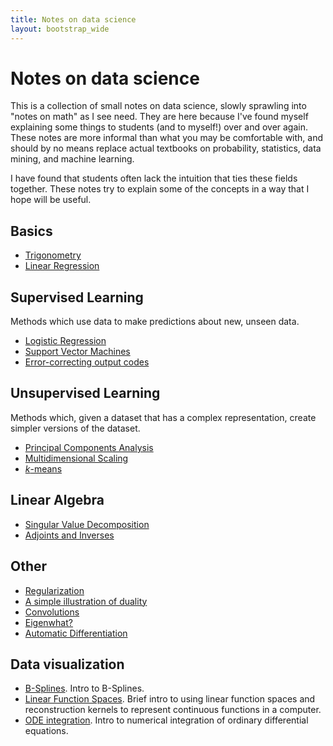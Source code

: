 ```yaml
---
title: Notes on data science
layout: bootstrap_wide
---
```


# Notes on data science

This is a collection of small notes on data science, slowly sprawling
into "notes on math" as I see need. They are here because I've found
myself explaining some things to students (and to myself!) over and
over again. These notes are more informal than what you may be
comfortable with, and should by no means replace actual textbooks on
probability, statistics, data mining, and machine learning.

I have found that students often lack the intuition that ties these
fields together. These notes try to explain some of the concepts
in a way that I hope will be useful.

## Basics

* [Trigonometry](trigonometry/index.html)
* [Linear Regression](linear_regression.html)

## Supervised Learning

Methods which use data to make predictions about new, unseen data.

* [Logistic Regression](logistic_regression/index.html)
* [Support Vector Machines](svm/index.html)
* [Error-correcting output codes](error_correcting_output_codes/index.html)

## Unsupervised Learning

Methods which, given a dataset that has a complex representation,
create simpler versions of the dataset.

* [Principal Components Analysis](pca.html)
* [Multidimensional Scaling](mds.html)
* [$k$-means](kmeans/index.html)

## Linear Algebra

* [Singular Value Decomposition](svd.html)
* [Adjoints and Inverses](adjoints-and-inverses.html)

## Other

* [Regularization](regularization/index.html)
* [A simple illustration of duality](duality.html)
* [Convolutions](convolution/index.html)
* [Eigenwhat?](/courses/fal16/cs444/lectures/lecture15/eigenvectors.html)
* [Automatic Differentiation](automatic_differentiation/index.html)

## Data visualization

* [B-Splines](b_splines/index.html). Intro to B-Splines.
* [Linear Function Spaces](linear_function_spaces/index.html). Brief
  intro to using linear function spaces and reconstruction kernels to
  represent continuous functions in a computer.
* [ODE integration](odes/index.html). Intro to numerical integration
  of ordinary differential equations.
